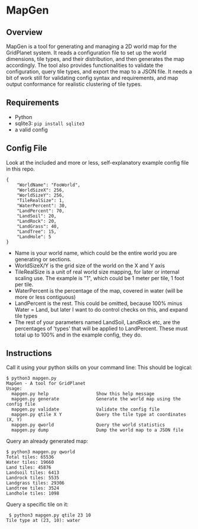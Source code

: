 # MapGen

## Overview
MapGen is a tool for generating and managing a 2D world map for the GridPlanet system.
It reads a configuration file to set up the world dimensions, tile types, and their distribution, and then generates the map accordingly.
The tool also provides functionalities to validate the configuration, query tile types, and export the map to a JSON file.
It needs a bit of work still for validating config syntax and requirements, and map output conformance for realistic clustering of tile types.

## Requirements
- Python
- sqlite3: `pip install sqlite3`
- a valid config

## Config File
Look at the included and more or less, self-explanatory example config file in this repo.

```
{
    "WorldName": "FooWorld",
    "WorldSizeX": 256,
    "WorldSizeY": 256,
    "TileRealSize": 1,
    "WaterPercent": 30,
    "LandPercent": 70,
    "LandSoil": 20,
    "LandRock": 20,
    "LandGrass": 40,
    "LandTree": 15,
    "LandHole": 5
}
```
- Name is your world name, which could be the entire world you are generating or sections.
- WorldSizeX/Y is the grid size of the world on the X and Y axis
- TileRealSize is a unit of real world size mapping, for later or internal scaling use. The example is "1", which could be 1 meter per tile, 1 foot per tile.
- WaterPercent is the percentage of the map, covered in water (will be more or less contiguous)
- LandPercent is the rest. This could be omitted, because 100% minus Water = Land, but later I want to do control checks on this, and expand tile types
- The rest of your parameters named LandSoil, LandRock etc, are the percentages of 'types' that will be applied to LandPercent. These must total up to 100% and in the example config, they do.

## Instructions

Call it using your python skills on your command line:
This should be logical:
```
$ python3 mapgen.py
MapGen - A tool for GridPlanet
Usage:
  mapgen.py help                  Show this help message
  mapgen.py generate              Generate the world map using the config file
  mapgen.py validate              Validate the config file
  mapgen.py qtile X Y             Query the tile type at coordinates (X, Y)
  mapgen.py qworld                Query the world statistics
  mapgen.py dump                  Dump the world map to a JSON file
```

Query an already generated map:
```
$ python3 mapgen.py qworld
Total tiles: 65536
Water tiles: 19660
Land tiles: 45876
Landsoil tiles: 6413
Landrock tiles: 5535
Landgrass tiles: 29306
Landtree tiles: 3524
Landhole tiles: 1098
```

Query a specific tile on it:
```
 $ python3 mapgen.py qtile 23 10
Tile type at (23, 10): water
```


```
